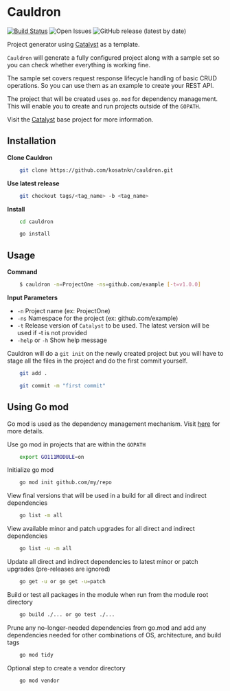 # Cauldron

[![Build Status](https://travis-ci.org/kosatnkn/cauldron.svg?branch=master)](https://travis-ci.org/kosatnkn/cauldron)
![Open Issues](https://img.shields.io/github/issues/kosatnkn/cauldron)
![GitHub release (latest by date)](https://img.shields.io/github/v/release/kosatnkn/cauldron)

Project generator using [Catalyst](https://github.com/kosatnkn/catalyst) as a template.

`Cauldron` will generate a fully configured project along with a sample set so you can check whether everything is working fine.

The sample set covers request response lifecycle handling of basic CRUD operations. So you can use them as an example to create your REST API.

The project that will be created uses `go.mod` for dependency management. This will enable you to create and run projects outside of the `GOPATH`.

Visit the [Catalyst](https://github.com/kosatnkn/catalyst) base project for more information.

## Installation

**Clone Cauldron**
```bash
    git clone https://github.com/kosatnkn/cauldron.git
```

**Use latest release**
```bash
    git checkout tags/<tag_name> -b <tag_name>
```

**Install**
```bash
    cd cauldron

    go install
```

## Usage

**Command**
```bash
    $ cauldron -n=ProjectOne -ns=github.com/example [-t=v1.0.0]
```

**Input Parameters**
- `-n` Project name (ex: ProjectOne)
- `-ns` Namespace for the project (ex: github.com/example)
- `-t` Release version of `Catalyst` to be used. The latest version will be used if -t is not provided
- `-help` or `-h` Show help message

Cauldron will do a `git init` on the newly created project but you will have to stage all the files in the project and do the first commit yourself.
```bash
    git add .

    git commit -m "first commit"
```


## Using Go mod

Go mod is used as the dependency management mechanism. Visit [here](https://github.com/golang/go/wiki/Modules) for more details.

Use go mod in projects that are within the `GOPATH`
```bash
    export GO111MODULE=on
```

Initialize go mod
```bash
    go mod init github.com/my/repo
```

View final versions that will be used in a build for all direct and indirect dependencies
```bash
    go list -m all
```
View available minor and patch upgrades for all direct and indirect dependencies
```bash
    go list -u -m all
```
Update all direct and indirect dependencies to latest minor or patch upgrades (pre-releases are ignored)
```bash
    go get -u or go get -u=patch
```
Build or test all packages in the module when run from the module root directory
```bash
    go build ./... or go test ./...
```
Prune any no-longer-needed dependencies from go.mod and add any dependencies needed for other combinations of OS, architecture, and build tags
```bash
    go mod tidy
```
Optional step to create a vendor directory
```bash
    go mod vendor
```
